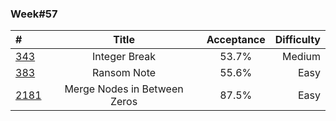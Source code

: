 
### Week#57

| # | Title | Acceptance | Difficulty
| :------------ |:---------------:| :-----:| -----:|
| [343](https://leetcode.com/problems/integer-break/) | Integer Break | 53.7%| Medium |
| [383](https://leetcode.com/problems/ransom-note/) | Ransom Note | 55.6% | Easy |
| [2181](https://leetcode.com/problems/merge-nodes-in-between-zeros/) | Merge Nodes in Between Zeros | 87.5% | Easy |
